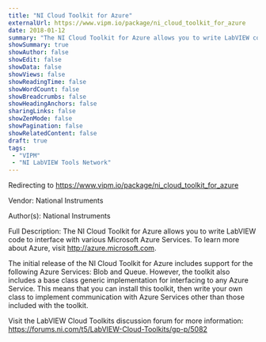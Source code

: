 ```yaml
---
title: "NI Cloud Toolkit for Azure"
externalUrl: https://www.vipm.io/package/ni_cloud_toolkit_for_azure
date: 2018-01-12
summary: "The NI Cloud Toolkit for Azure allows you to write LabVIEW code to interface with various Microsoft Azure Services."
showSummary: true
showAuthor: false
showEdit: false
showData: false
showViews: false
showReadingTime: false
showWordCount: false
showBreadcrumbs: false
showHeadingAnchors: false
sharingLinks: false
showZenMode: false
showPagination: false
showRelatedContent: false
draft: true
tags:
 - "VIPM"
 - "NI LabVIEW Tools Network"
---
```


Redirecting to https://www.vipm.io/package/ni_cloud_toolkit_for_azure

Vendor: National Instruments

Author(s): National Instruments
 
Full Description:
The NI Cloud Toolkit for Azure allows you to write LabVIEW code to interface with various Microsoft Azure Services. To learn more about Azure, visit http://azure.microsoft.com.

The initial release of the NI Cloud Toolkit for Azure includes support for the following Azure Services: Blob and Queue. However, the toolkit also includes a base class generic implementation for interfacing to any Azure Service. This means that you can install this toolkit, then write your own class to implement communication with Azure Services other than those included with the toolkit.

Visit the LabVIEW Cloud Toolkits discussion forum for more information: https://forums.ni.com/t5/LabVIEW-Cloud-Toolkits/gp-p/5082